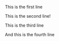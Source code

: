 This is the first line

This is the second line!

This is the third line

And this is the fourth line
